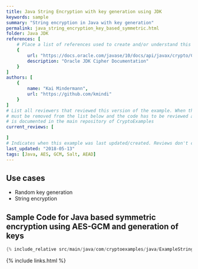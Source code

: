 ```yaml
---
title: Java String Encryption with key generation using JDK
keywords: sample
summary: "String encryption in Java with key generation"
permalink: java_string_encryption_key_based_symmetric.html
folder: Java JDK
references: [
    # Place a list of references used to create and/or understand this example.
    {
        url: "https://docs.oracle.com/javase/10/docs/api/javax/crypto/Cipher.html",
        description: "Oracle JDK Cipher Documentation"
    }
]
authors: [
    {
        name: "Kai Mindermann",
        url: "https://github.com/kmindi"
    }
]
# List all reviewers that reviewed this version of the example. When the example is updated all old reviews
# must be removed from the list below and the code has to be reviewed again. The complete review process
# is documented in the main repository of CryptoExamples
current_reviews: [

]
# Indicates when this example was last updated/created. Reviews don't change this.
last_updated: "2018-05-13"
tags: [Java, AES, GCM, Salt, AEAD]
---
```


## Use cases

- Random key generation
- String encryption

## Sample Code for Java based symmetric encryption using AES-GCM and generation of keys

```java
{% include_relative src/main/java/com/cryptoexamples/java/ExampleStringEncryptionKeyBasedInOneMethod.java %}
```



{% include links.html %}
